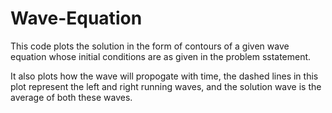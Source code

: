 # Wave-Equation

This code plots the solution in the form of contours of a given wave equation whose initial
conditions are as given in the problem sstatement.

It also plots how the wave will propogate with time, the dashed lines in
this plot represent the left and right running waves, and the solution wave
is the average of both these waves.
